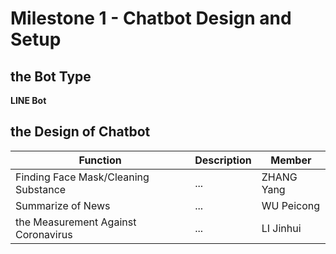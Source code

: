 # Milestone 1 - Chatbot Design and Setup
## the Bot Type
**LINE Bot**
## the Design of Chatbot
|  Function   | Description  | Member  |
|  ----  | ----  | ----  |
| Finding Face Mask/Cleaning Substance  | ... | ZHANG Yang |
| Summarize of News  | ... | WU Peicong |
| the Measurement Against Coronavirus  | ... | LI Jinhui |